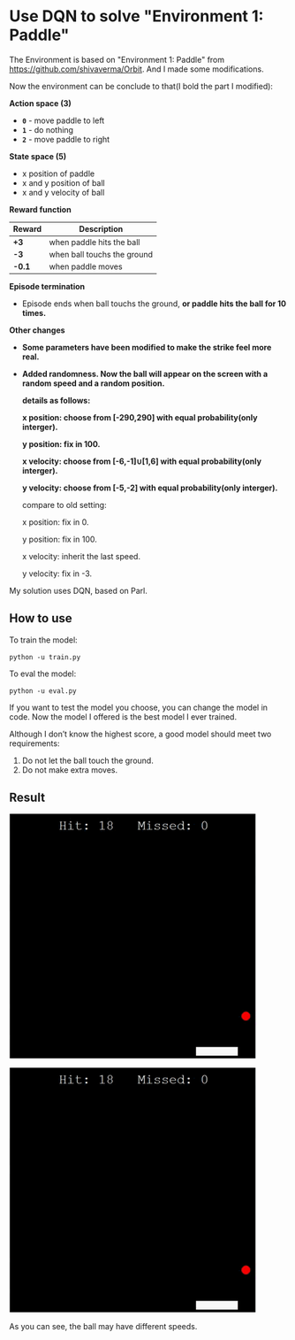 # Use DQN to solve "Environment 1: Paddle"

The Environment is based on "Environment 1: Paddle" from https://github.com/shivaverma/Orbit. And I made some modifications.

Now the environment can be conclude to that(I bold the part I modified):

**Action space (3)**

- **`0`** - move paddle to left
- **`1`** - do nothing
- **`2`** - move paddle to right

**State space (5)**

- x position of paddle
- x and y position of ball
- x and y velocity of ball

**Reward function**

| Reward   | Description                 |
| -------- | --------------------------- |
| **+3**   | when paddle hits the ball   |
| **-3**   | when ball touchs the ground |
| **-0.1** | when paddle moves           |

**Episode termination**

- Episode ends when ball touchs the ground, **or paddle hits the ball for 10 times.**

**Other changes**

- **Some parameters have been modified to make the strike feel more real.**

- **Added randomness. Now the ball will appear on the screen with a random speed and a random position.**

  **details as follows:**

  **x position: choose from [-290,290] with equal probability(only interger).**

  **y position: fix in 100.**

  **x velocity: choose from [-6,-1]∪[1,6] with equal probability(only interger).**

  **y velocity: choose from [-5,-2] with equal probability(only interger).**

  

  compare to old setting:

  x position: fix in 0.

  y position: fix in 100.

  x velocity: inherit the last speed.

  y velocity: fix in -3.

  

My solution uses DQN, based on Parl.

## How to use

To train the model:

```
python -u train.py
```

To eval the model:

```
python -u eval.py
```

If you want to test the model you choose, you can change the model in code. Now the model I offered is the best model I ever trained.

Although I don’t know the highest score, a good model should meet two requirements:
1. Do not let the ball touch the ground.
2. Do not make extra moves.

## Result

![](https://github.com/cyfwry/Reinforcement-learning-algorithm-DQN-practice/raw/master/gif/example1.gif)

![](https://github.com/cyfwry/Reinforcement-learning-algorithm-DQN-practice/raw/master/gif/example1.gif)

As you can see, the ball may have different speeds.
